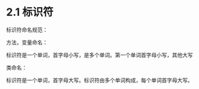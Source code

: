# 2.1 标识符

标识符命名规范：&#x20;

方法，变量命名：&#x20;

标识符是一个单词，首字母小写，是多个单词。第一个单词首字母小写，其他大写&#x20;

类命名：&#x20;

标识符是一个单词，首字母大写。标识符由多个单词构成，每个单词首字母大写。
